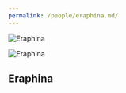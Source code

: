 ```yaml
---
permalink: /people/eraphina.md/
---
```


![Eraphina](/assests/images/eraphina.png)

![Eraphina](/assests/images/eraphina_forge.png)

## Eraphina

